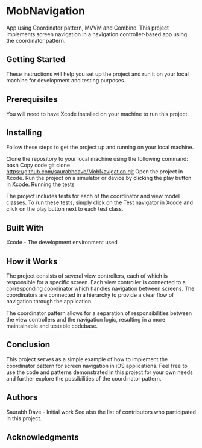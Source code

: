 # MobNavigation
App using Coordinator pattern, MVVM and Combine.
This project implements screen navigation in a navigation controller-based app using the coordinator pattern.

## Getting Started

These instructions will help you set up the project and run it on your local machine for development and testing purposes.

## Prerequisites
You will need to have Xcode installed on your machine to run this project.

## Installing
Follow these steps to get the project up and running on your local machine.

Clone the repository to your local machine using the following command:
bash
Copy code
git clone https://github.com/saurabhdave/MobNavigation.git
Open the project in Xcode.
Run the project on a simulator or device by clicking the play button in Xcode.
Running the tests

The project includes tests for each of the coordinator and view model classes. To run these tests, simply click on the Test navigator in Xcode and click on the play button next to each test class.

## Built With

Xcode - The development environment used

## How it Works

The project consists of several view controllers, each of which is responsible for a specific screen. Each view controller is connected to a corresponding coordinator which handles navigation between screens. The coordinators are connected in a hierarchy to provide a clear flow of navigation through the application.

The coordinator pattern allows for a separation of responsibilities between the view controllers and the navigation logic, resulting in a more maintainable and testable codebase.

## Conclusion

This project serves as a simple example of how to implement the coordinator pattern for screen navigation in iOS applications. Feel free to use the code and patterns demonstrated in this project for your own needs and further explore the possibilities of the coordinator pattern.

## Authors

Saurabh Dave - Initial work
See also the list of contributors who participated in this project.


## Acknowledgments

